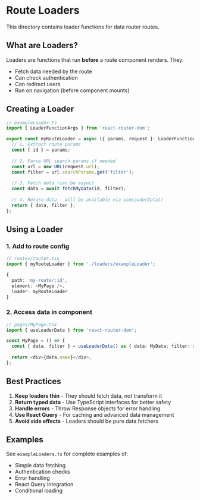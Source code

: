 # Route Loaders

This directory contains loader functions for data router routes.

## What are Loaders?

Loaders are functions that run **before** a route component renders. They:
- Fetch data needed by the route
- Can check authentication
- Can redirect users
- Run on navigation (before component mounts)

## Creating a Loader

```typescript
// exampleLoader.ts
import { LoaderFunctionArgs } from 'react-router-dom';

export const myRouteLoader = async ({ params, request }: LoaderFunctionArgs) => {
  // 1. Extract route params
  const { id } = params;
  
  // 2. Parse URL search params if needed
  const url = new URL(request.url);
  const filter = url.searchParams.get('filter');
  
  // 3. Fetch data (can be async)
  const data = await fetchMyData(id, filter);
  
  // 4. Return data - will be available via useLoaderData()
  return { data, filter };
};
```

## Using a Loader

### 1. Add to route config

```typescript
// routes/router.tsx
import { myRouteLoader } from './loaders/exampleLoader';

{
  path: 'my-route/:id',
  element: <MyPage />,
  loader: myRouteLoader
}
```

### 2. Access data in component

```typescript
// pages/MyPage.tsx
import { useLoaderData } from 'react-router-dom';

const MyPage = () => {
  const { data, filter } = useLoaderData() as { data: MyData; filter: string };
  
  return <div>{data.name}</div>;
};
```

## Best Practices

1. **Keep loaders thin** - They should fetch data, not transform it
2. **Return typed data** - Use TypeScript interfaces for better safety
3. **Handle errors** - Throw Response objects for error handling
4. **Use React Query** - For caching and advanced data management
5. **Avoid side effects** - Loaders should be pure data fetchers

## Examples

See `exampleLoaders.ts` for complete examples of:
- Simple data fetching
- Authentication checks
- Error handling
- React Query integration
- Conditional loading

